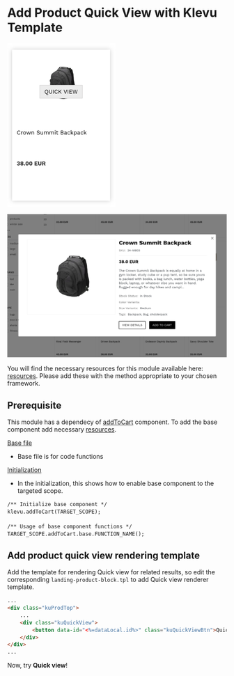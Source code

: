 # Add Product Quick View with Klevu Template

![Quick-view product-grid](/modules/product-quick-view/images/product-grid.png) 

![Quick-view template](/modules/product-quick-view/images/product-quick-view.png) 

You will find the necessary resources for this module available here:
[resources](/modules/product-quick-view/resources). Please add these with the
method appropriate to your chosen framework. 

## Prerequisite
This module has a dependecy of [addToCart](/components/add-to-cart) component. To add the base component add necessary [resources](/components/add-to-cart/resources).

[Base file](/components/add-to-cart/resources/assets/js/add-to-cart.js)
- Base file is for code functions

[Initialization](/components/add-to-cart/resources/assets/js/add-to-cart-initialize.js)
- In the initialization, this shows how to enable base component to the targeted scope.

```html
/** Initialize base component */
klevu.addToCart(TARGET_SCOPE);

/** Usage of base component functions */
TARGET_SCOPE.addToCart.base.FUNCTION_NAME();
```

## Add product quick view rendering template

Add the template for rendering Quick view for related results,
so edit the corresponding `landing-product-block.tpl` to add Quick view renderer template.

```html
...
<div class="kuProdTop">
    ...
    <div class="kuQuickView">
        <button data-id="<%=dataLocal.id%>" class="kuQuickViewBtn">Quick view</button>
    </div>
</div>
...
```

Now, try **Quick view**!

